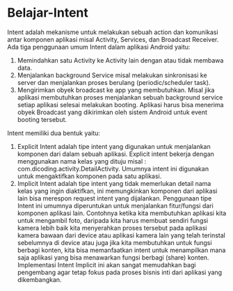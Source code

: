 # Belajar-Intent

Intent adalah mekanisme untuk melakukan sebuah action dan komunikasi antar komponen aplikasi misal Activity, Services, dan Broadcast Receiver. Ada tiga penggunaan umum Intent dalam aplikasi Android yaitu:

1. Memindahkan satu Activity ke Activity lain dengan atau tidak membawa data.
2. Menjalankan background Service misal melakukan sinkronisasi ke server dan menjalankan proses berulang (periodic/scheduler task).
3. Mengirimkan obyek broadcast ke app yang membutuhkan. Misal jika aplikasi membutuhkan proses menjalankan sebuah background service setiap aplikasi selesai melakukan booting. Aplikasi harus bisa menerima obyek Broadcast yang dikirimkan oleh sistem Android untuk event booting tersebut.


Intent memiliki dua bentuk yaitu:

1. Explicit Intent adalah tipe intent yang digunakan untuk menjalankan komponen dari dalam sebuah aplikasi. Explicit intent bekerja dengan menggunakan nama kelas yang dituju misal : com.dicoding.activity.DetailActivity. Umumnya intent ini digunakan untuk mengaktifkan komponen pada satu aplikasi.
2. Implicit Intent adalah tipe intent yang tidak memerlukan detail nama kelas yang ingin diaktifkan, ini memungkinkan komponen dari aplikasi lain bisa merespon request intent yang dijalankan. Penggunaan tipe Intent ini umumnya diperuntukan untuk menjalankan fitur/fungsi dari komponen aplikasi lain. Contohnya ketika kita membutuhkan aplikasi kita untuk mengambil foto, daripada kita harus membuat sendiri fungsi kamera lebih baik kita menyerahkan proses tersebut pada aplikasi kamera bawaan dari device atau aplikasi kamera lain yang telah terinstal sebelumnya di device atau juga jika kita membutuhkan untuk fungsi berbagi konten, kita bisa memanfaatkan intent untuk menampilkan mana saja aplikasi yang bisa menawarkan fungsi berbagi (share) konten. Implementasi Intent Implicit ini akan sangat memudahkan bagi pengembang agar tetap fokus pada proses bisnis inti dari aplikasi yang dikembangkan.
